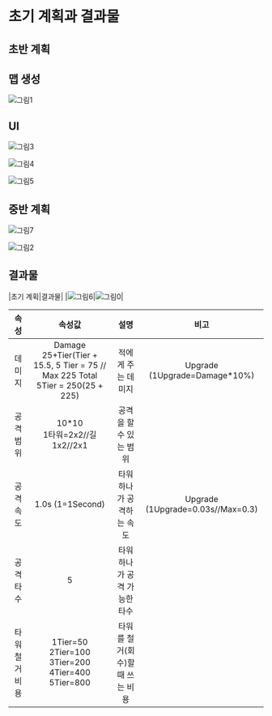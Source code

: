 # 초기 계획과 결과물

## 초반 계획

## 맵 생성
![그림1](https://user-images.githubusercontent.com/71679947/101417068-73dbde00-392e-11eb-80b7-38cd8487b498.png) <br>

## UI 
![그림3](https://user-images.githubusercontent.com/71679947/101417072-74747480-392e-11eb-9195-1d77be0145e4.png) <br>

![그림4](https://user-images.githubusercontent.com/71679947/101417073-750d0b00-392e-11eb-9ae7-eb2a70c7f960.png) <br>

![그림5](https://user-images.githubusercontent.com/71679947/101417075-750d0b00-392e-11eb-850b-306ae1c65796.png) <br>


## 중반 계획

![그림7](https://user-images.githubusercontent.com/71679947/101417079-75a5a180-392e-11eb-97f2-8b3f4c5604f2.png) <br>

![그림2](https://user-images.githubusercontent.com/71679947/101417070-74747480-392e-11eb-95e8-6a2cbbc71a56.png) <br>

## 결과물

|초기 계획|결과물|
|![그림6](https://user-images.githubusercontent.com/71679947/101417077-75a5a180-392e-11eb-8ffc-c4f75a76324d.png)|![그림0](https://user-images.githubusercontent.com/71679947/101417063-72aab100-392e-11eb-99bc-8cfcad4bf508.PNG)|

|속성|속성값|설명|비고|
|:---:|:---:|:---:|:---:|
|데미지|Damage 25+Tier(Tier + 15.5, 5 Tier = 75 // Max 225 Total 5Tier = 250(25 + 225)|적에게 주는 데미지|Upgrade (1Upgrade=Damage*10%)|
|공격범위|10*10 <br> 1타워=2x2//길 1x2//2x1|공격을 할 수 있는 범위||
|공격속도|1.0s (1=1Second)|타워 하나가 공격하는 속도|Upgrade (1Upgrade=0.03s//Max=0.3)|
|공격타수|5|타워 하나가 공격 가능한 타수||
|타워 철거 비용|1Tier=50 <br> 2Tier=100 <br> 3Tier=200 <br> 4Tier=400 <br> 5Tier=800|타워를 철거(회수)할 때 쓰는 비용||
